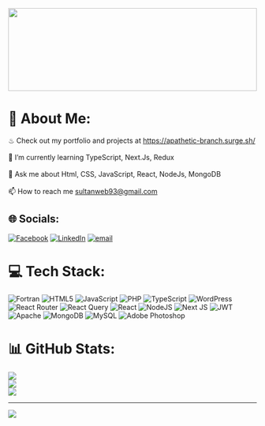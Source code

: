 <div align="left">
  <img height="168" width="100%" src="https://i.ibb.co.com/ZRdMt2hB/banner.webp" />
</div>


# 💫 About Me:
♨ Check out my portfolio and projects at https://apathetic-branch.surge.sh/<br><br>🌱 I’m currently learning TypeScript, Next.Js, Redux<br><br>💬 Ask me about Html, CSS, JavaScript, React,  NodeJs, MongoDB<br><br>📫 How to reach me sultanweb93@gmail.com


## 🌐 Socials:
[![Facebook](https://img.shields.io/badge/Facebook-%231877F2.svg?logo=Facebook&logoColor=white)](https://facebook.com/https://www.facebook.com/sultan.phy) [![LinkedIn](https://img.shields.io/badge/LinkedIn-%230077B5.svg?logo=linkedin&logoColor=white)](https://linkedin.com/in/https://www.linkedin.com/in/sultan-ph10) [![email](https://img.shields.io/badge/Email-D14836?logo=gmail&logoColor=white)](mailto:sultanweb93@gmail.com) 

# 💻 Tech Stack:
![Fortran](https://img.shields.io/badge/Fortran-%23734F96.svg?style=for-the-badge&logo=fortran&logoColor=white) ![HTML5](https://img.shields.io/badge/html5-%23E34F26.svg?style=for-the-badge&logo=html5&logoColor=white) ![JavaScript](https://img.shields.io/badge/javascript-%23323330.svg?style=for-the-badge&logo=javascript&logoColor=%23F7DF1E) ![PHP](https://img.shields.io/badge/php-%23777BB4.svg?style=for-the-badge&logo=php&logoColor=white) ![TypeScript](https://img.shields.io/badge/typescript-%23007ACC.svg?style=for-the-badge&logo=typescript&logoColor=white) ![WordPress](https://img.shields.io/badge/WordPress-%23117AC9.svg?style=for-the-badge&logo=WordPress&logoColor=white) ![React Router](https://img.shields.io/badge/React_Router-CA4245?style=for-the-badge&logo=react-router&logoColor=white) ![React Query](https://img.shields.io/badge/-React%20Query-FF4154?style=for-the-badge&logo=react%20query&logoColor=white) ![React](https://img.shields.io/badge/react-%2320232a.svg?style=for-the-badge&logo=react&logoColor=%2361DAFB) ![NodeJS](https://img.shields.io/badge/node.js-6DA55F?style=for-the-badge&logo=node.js&logoColor=white) ![Next JS](https://img.shields.io/badge/Next-black?style=for-the-badge&logo=next.js&logoColor=white) ![JWT](https://img.shields.io/badge/JWT-black?style=for-the-badge&logo=JSON%20web%20tokens) ![Apache](https://img.shields.io/badge/apache-%23D42029.svg?style=for-the-badge&logo=apache&logoColor=white) ![MongoDB](https://img.shields.io/badge/MongoDB-%234ea94b.svg?style=for-the-badge&logo=mongodb&logoColor=white) ![MySQL](https://img.shields.io/badge/mysql-4479A1.svg?style=for-the-badge&logo=mysql&logoColor=white) ![Adobe Photoshop](https://img.shields.io/badge/adobe%20photoshop-%2331A8FF.svg?style=for-the-badge&logo=adobe%20photoshop&logoColor=white)
# 📊 GitHub Stats:
![](https://github-readme-stats.vercel.app/api?username=sultangithub04&theme=default&hide_border=true&include_all_commits=false&count_private=true)<br/>
![](https://github-readme-streak-stats.herokuapp.com/?user=sultangithub04&theme=default&hide_border=true)<br/>
![](https://github-readme-stats.vercel.app/api/top-langs/?username=sultangithub04&theme=default&hide_border=true&include_all_commits=false&count_private=true&layout=compact)

---
[![](https://visitcount.itsvg.in/api?id=sultangithub04&icon=2&color=1)](https://visitcount.itsvg.in)

<!-- Proudly created with GPRM ( https://gprm.itsvg.in ) -->
